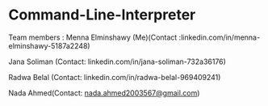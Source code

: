 # Command-Line-Interpreter
Team members :
Menna Elminshawy (Me)(Contact :linkedin.com/in/menna-elminshawy-5187a2248)

Jana Soliman (Contact: linkedin.com/in/jana-soliman-732a36176)

Radwa Belal (Contact: linkedin.com/in/radwa-belal-969409241)

Nada Ahmed(Contact: nada.ahmed2003567@gmail.com)
